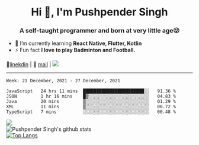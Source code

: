 <h1 align="center">Hi 👋, I'm Pushpender Singh</h1>
<h3 align="center">A self-taught programmer and born at very little age😜</h3>

- 🌱 I’m currently learning **React Native, Flutter, Kotlin**
- ⚡ Fun fact **I love to play Badminton and Football.**

👔[linekdin](https://www.linkedin.com/in/pushpender-singh-240061202/) | 📧 [mail](mailto:pushpendersingh@p2devs.com) | ![](https://komarev.com/ghpvc/?username=pushpender-singh-ap&color=blue)


---

<!--START_SECTION:waka-->
```text
Week: 21 December, 2021 - 27 December, 2021

JavaScript   24 hrs 11 mins  ███████████████████████░░   91.36 % 
JSON         1 hr 16 mins    █▒░░░░░░░░░░░░░░░░░░░░░░░   04.83 % 
Java         20 mins         ▒░░░░░░░░░░░░░░░░░░░░░░░░   01.29 % 
XML          11 mins         ▒░░░░░░░░░░░░░░░░░░░░░░░░   00.72 % 
TypeScript   7 mins          ░░░░░░░░░░░░░░░░░░░░░░░░░   00.48 % 
```
<!--END_SECTION:waka-->

<img align="left" src="https://github-readme-streak-stats.herokuapp.com/?user=pushpender-singh-ap&theme=dark" /></br>
![Pushpender Singh's github stats](https://github-readme-stats.vercel.app/api?username=pushpender-singh-ap&show_icons=true&theme=radical&count_private=true)</br>
[![Top Langs](https://github-readme-stats.vercel.app/api/top-langs/?username=pushpender-singh-ap&theme=radical)](https://github.com/pushpender-singh-ap/github-readme-stats)
